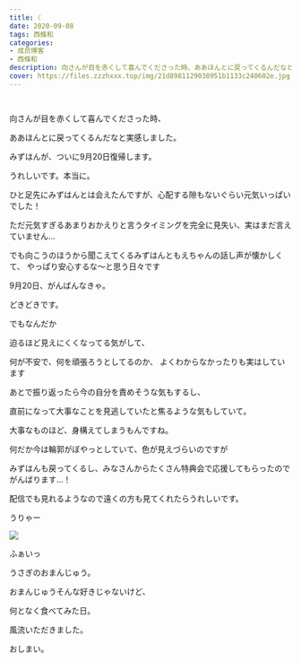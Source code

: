 ```yaml
---
title: ☾
date: 2020-09-08
tags: 西條和
categories: 
- 成员博客
- 西條和
description: 向さんが目を赤くして喜んでくださった時、ああほんとに戻ってくるんだなと実感しました。...
cover: https://files.zzzhxxx.top/img/21d8981129038951b1133c240602e.jpg 
---
```


        ﻿

















向さんが目を赤くして喜んでくださった時、












ああほんとに戻ってくるんだなと実感しました。


























みずはんが、ついに9月20日復帰します。














うれしいです。本当に。















ひと足先にみずはんとは会えたんですが、心配する隙もないぐらい元気いっぱいでした！









ただ元気すぎるあまりおかえりと言うタイミングを完全に見失い、実はまだ言えていません…









でも向こうのほうから聞こえてくるみずはんともえちゃんの話し声が懐かしくて、
やっぱり安心するな〜と思う日々です

















9月20日、がんばんなきゃ。













どきどきです。






















でもなんだか

迫るほど見えにくくなってる気がして、










何が不安で、何を頑張ろうとしてるのか、
よくわからなかったりも実はしています













あとで振り返ったら今の自分を責めそうな気もするし、


直前になって大事なことを見逃していたと焦るような気もしていて。



















大事なものほど、身構えてしまうもんですね。














何だか今は輪郭がぼやっとしていて、色が見えづらいのですが


みずはんも戻ってくるし、みなさんからたくさん特典会で応援してもらったのでがんばります…！



















配信でも見れるようなので遠くの方も見てくれたらうれしいです。

















うりゃー















![](https://files.zzzhxxx.top/img/21d8981129038951b1133c240602e.jpg)



ふぁいっ









うさぎのおまんじゅう。
















おまんじゅうそんな好きじゃないけど、

何となく食べてみた日。





















風流いただきました。

























おしまい。



